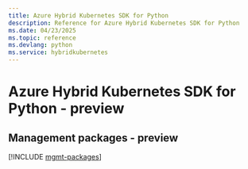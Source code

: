```yaml
---
title: Azure Hybrid Kubernetes SDK for Python
description: Reference for Azure Hybrid Kubernetes SDK for Python
ms.date: 04/23/2025
ms.topic: reference
ms.devlang: python
ms.service: hybridkubernetes
---
```

# Azure Hybrid Kubernetes SDK for Python - preview

## Management packages - preview
[!INCLUDE [mgmt-packages](hybrid-kubernetes-mgmt-index.md)]